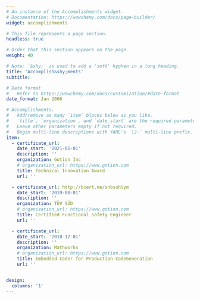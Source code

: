 ```yaml
---
# An instance of the Accomplishments widget.
# Documentation: https://wowchemy.com/docs/page-builder/
widget: accomplishments

# This file represents a page section.
headless: true

# Order that this section appears on the page.
weight: 40

# Note: `&shy;` is used to add a 'soft' hyphen in a long heading.
title: 'Accomplish&shy;ments'
subtitle:

# Date format
#   Refer to https://wowchemy.com/docs/customization/#date-format
date_format: Jan 2006

# Accomplishments.
#   Add/remove as many `item` blocks below as you like.
#   `title`, `organization`, and `date_start` are the required parameters.
#   Leave other parameters empty if not required.
#   Begin multi-line descriptions with YAML's `|2-` multi-line prefix.
item:
  - certificate_url:
    date_start: '2021-01-01'
    description: ''
    organization: Gotion Inc
    # organization_url: https://www.gotion.com
    title: Technical Innovation Award
    url: ''

  - certificate_url: http://bcert.me/snbsuhlym
    date_start: '2019-08-01'
    description: ''
    organization: TÜV SÜD
    # organization_url: https://www.gotion.com
    title: Certified Functional Safety Engineer
    url: ''

  - certificate_url:
    date_start: '2018-12-01'
    description: ''
    organization: Mathworks
    # organization_url: https://www.gotion.com
    title: Embedded Coder for Production CodeGeneration
    url: ''


design:
  columns: '1'
---
```

